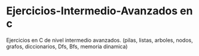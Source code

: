 # Ejercicios-Intermedio-Avanzados en c
 Ejercicios en C de nivel intermedio avanzados. (pilas, listas, arboles, nodos, grafos, diccionarios, Dfs, Bfs, memoria dinamica)

